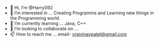 - 👋 Hi, I’m @Harry092
- 👀 I’m interested in ... Creating Programms and Learning new things in the Programming world.
- 🌱 I’m currently learning ... Java, C++
- 💞️ I’m looking to collaborate on ...
- 📫 How to reach me ... email- vrajvinaypatel@gmail.com

<!---
Harry092/Harry092 is a ✨ special ✨ repository because its `README.md` (this file) appears on your GitHub profile.
You can click the Preview link to take a look at your changes.
--->
